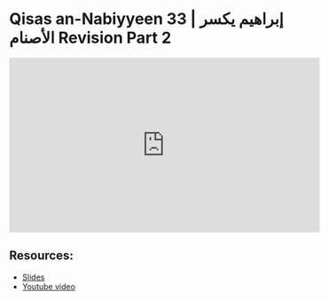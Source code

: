 # Qisas an-Nabiyyeen 33 | إبراهيم يكسر الأصنام Revision Part 2

<iframe width="560" height="315" src="https://www.youtube-nocookie.com/embed/25CEH1WybCg?start=0" frameborder="0" allow="accelerometer; autoplay; encrypted-media; gyroscope; picture-in-picture" allowfullscreen="allowfullscreen"></iframe><BR>



## Resources:
- [Slides](https://github.com/arshare/resources_balagha_pdfs)
- [Youtube video](https://youtu.be/25CEH1WybCg)
